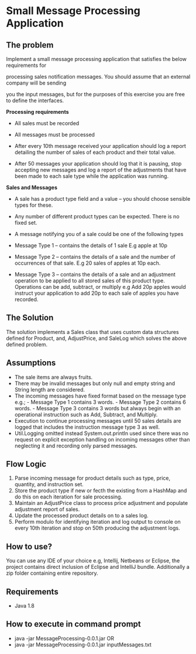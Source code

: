 # Small Message Processing Application

## The problem

Implement a small message processing application that satisfies the below requirements for

processing sales notification messages. You should assume that an external company will be sending

you the input messages, but for the purposes of this exercise you are free to define the interfaces.

**Processing requirements**

* All sales must be recorded

* All messages must be processed

* After every 10th message received your application should log a report detailing the number of sales of each product 
  and their total value.

* After 50 messages your application should log that it is pausing, stop accepting new messages and log a report of the
  adjustments that have been made to each sale type while the application was running.

**Sales and Messages**

* A sale has a product type field and a value – you should choose sensible types for these.

* Any number of different product types can be expected. There is no fixed set.

* A message notifying you of a sale could be one of the following types

* Message Type 1 – contains the details of 1 sale E.g apple at 10p

* Message Type 2 – contains the details of a sale and the number of occurrences of that sale. E.g 20 sales of apples at 10p each.

* Message Type 3 – contains the details of a sale and an adjustment operation to be applied to all stored sales of this product type. 
  Operations can be add, subtract, or multiply e.g Add 20p apples would instruct your application to add 20p to each sale 
  of apples you have recorded.
  
  
## The Solution
 
 The solution implements a Sales class that uses custom data structures defined for Product, and, AdjustPrice, and SaleLog which 
 solves the above defined problem.
 
## Assumptions 
 
* The sale items are always fruits.
* There may be invalid messages but only null and empty string and String length are considered.
* The incoming messages have fixed format based on the message type e.g.; 
      - Message Type 1 contains 3 words.
      - Message Type 2 contains 6 words.
      - Message Type 3 contains 3 words but always begin with an operational instruction such as Add, Subtract, and Multiply.
* Execution to continue processing messages until 50 sales details are logged that includes the instruction message type 3 as 
   well.
* Util.Logging omitted instead System.out.println used since there was no request on explicit exception handling on incoming messages other than
   neglecting it and recording only parsed messages.
 
## Flow Logic
1. Parse incoming message for product details such as type, price, quantity, and instruction set.
2. Store the product type if new or fecth the existing from a HashMap and do this on each iteration for sale processing.
3. Maintain an AdjustPrice class to process price adjustment and populate adjustment report of sales.
4. Update the processed product details on to a sales log.
6. Perform modulo for identifying iteration and log output to console on every 10th iteration and stop on 50th producing 
   the adjustment logs.
   
## How to use?

You can use any IDE of your choice e.g, Intellij, Netbeans or Eclipse, the project contains direct inclusion of Eclipse and IntelliJ bundle.
Additionally a zip folder containing entire repository.

## Requirements
- Java 1.8

## How to execute in command prompt
- java -jar MessageProcessing-0.0.1.jar
OR
- java -jar MessageProcessing-0.0.1.jar inputMessages.txt

